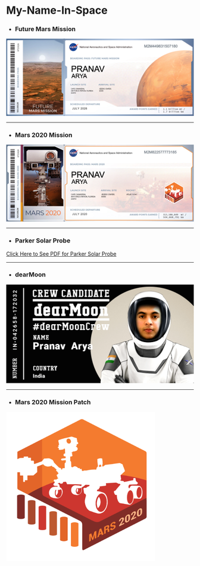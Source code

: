 # My-Name-In-Space

- ### Future Mars Mission
![](BoardingPass_MyNameOnFutureMission.png)

***
- ### Mars 2020 Mission
![](BoardingPass_MyNameOnMars2020.png)

***
- ### Parker Solar Probe
<a href="https://github.com/PranavArya37/My-Name-In-Space/blob/d5ba7ce48161ab6492e37d05d4f83fd89a8da314/Parker%20Solar%20Probe.pdf" target="_blank" class="image fit">Click Here to See PDF for Parker Solar Probe</a>

***

- ### dearMoon
![](dearMoon.png)

***

- ### Mars 2020 Mission Patch
<img src="mars2020-mission-patch.f0bbf0a8.png" alt="" height="400px" width="400px">




